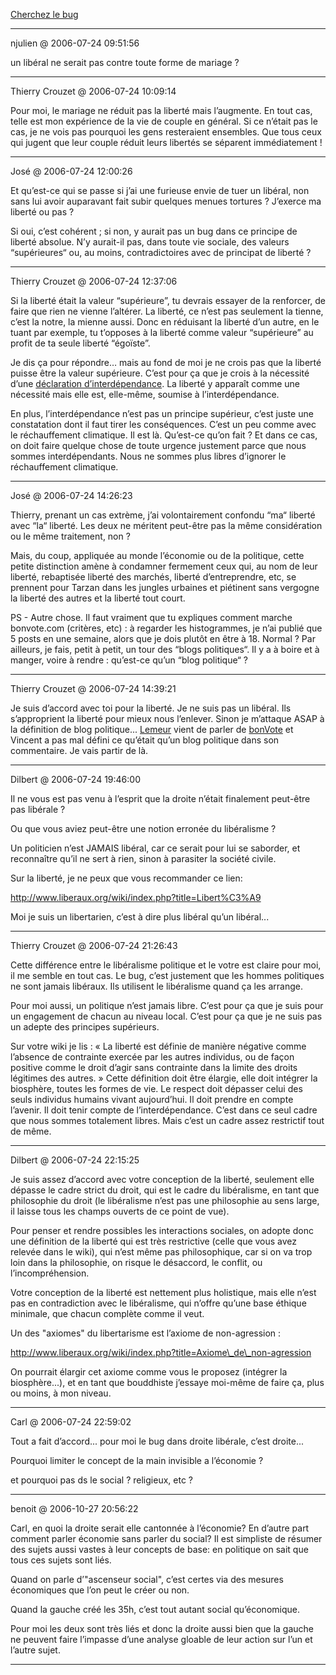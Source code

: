 [Cherchez le bug](../../../2006/7/cherchez-le-bug.md)

---
njulien @ 2006-07-24 09:51:56

un libéral ne serait pas contre toute forme de mariage ?

---

Thierry Crouzet @ 2006-07-24 10:09:14

Pour moi, le mariage ne réduit pas la liberté mais l’augmente. En tout cas, telle est mon expérience de la vie de couple en général. Si ce n’était pas le cas, je ne vois pas pourquoi les gens resteraient ensembles. Que tous ceux qui jugent que leur couple réduit leurs libertés se séparent immédiatement !

---

José @ 2006-07-24 12:00:26

Et qu’est-ce qui se passe si j’ai une furieuse envie de tuer un libéral, non sans lui avoir auparavant fait subir quelques menues tortures ? J’exerce ma liberté ou pas ?

Si oui, c’est cohérent ; si non, y aurait pas un bug dans ce principe de liberté absolue. N’y aurait-il pas, dans toute vie sociale, des valeurs “supérieures“ ou, au moins, contradictoires avec de principat de liberté ?

---

Thierry Crouzet @ 2006-07-24 12:37:06

Si la liberté était la valeur “supérieure”, tu devrais essayer de la renforcer, de faire que rien ne vienne l’altérer. La liberté, ce n’est pas seulement la tienne, c’est la notre, la mienne aussi. Donc en réduisant la liberté d’un autre, en le tuant par exemple, tu t’opposes à la liberté comme valeur “supérieure” au profit de ta seule liberté “égoïste”.

Je dis ça pour répondre… mais au fond de moi je ne crois pas que la liberté puisse être la valeur supérieure. C’est pour ça que je crois à la nécessité d’une [déclaration d’interdépendance](http://blog.tcrouzet.com/2006/07/05/qu%e2%80%99est-ce-que-l%e2%80%99interdependance/). La liberté y apparaît comme une nécessité mais elle est, elle-même, soumise à l’interdépendance.

En plus, l’interdépendance n’est pas un principe supérieur, c’est juste une constatation dont il faut tirer les conséquences. C’est un peu comme avec le réchauffement climatique. Il est là. Qu’est-ce qu’on fait ? Et dans ce cas, on doit faire quelque chose de toute urgence justement parce que nous sommes interdépendants. Nous ne sommes plus libres d’ignorer le réchauffement climatique.



---

José @ 2006-07-24 14:26:23

Thierry, prenant un cas extrème, j’ai volontairement confondu “ma“ liberté avec “la“ liberté. Les deux ne méritent peut-être pas la même considération ou le même traitement, non ? 

Mais, du coup, appliquée au monde l’économie ou de la politique, cette petite distinction amène à condamner fermement ceux qui, au nom de leur liberté, rebaptisée liberté des marchés, liberté d’entreprendre, etc, se prennent pour Tarzan dans les jungles urbaines et piétinent sans vergogne la liberté des autres et la liberté tout court.

PS - Autre chose. Il faut vraiment que tu expliques comment marche bonvote.com (critères, etc) : à regarder les histogrammes, je n’ai publié que 5 posts en une semaine, alors que je dois plutôt en être à 18. Normal ? Par ailleurs, je fais, petit à petit, un tour des “blogs politiques“. Il y a à boire et à manger, voire à rendre : qu’est-ce qu’un “blog politique“ ?

---

Thierry Crouzet @ 2006-07-24 14:39:21

Je suis d’accord avec toi pour la liberté. Je ne suis pas un libéral. Ils s’approprient la liberté pour mieux nous l’enlever. Sinon je m’attaque ASAP à la définition de blog politique... [Lemeur](http://www.loiclemeur.com/france/2006/07/popularit_des_b.html#comments) vient de parler de [bonVote](http://www?bonvote.com) et Vincent a pas mal défini ce qu’était qu’un blog politique dans son commentaire. Je vais partir de là.

---

Dilbert @ 2006-07-24 19:46:00

Il ne vous est pas venu à l’esprit que la droite n’était finalement peut-être pas libérale ?

Ou que vous aviez peut-être une notion erronée du libéralisme ?

Un politicien n’est JAMAIS libéral, car ce serait pour lui se saborder, et reconnaître qu’il ne sert à rien, sinon à parasiter la société civile.

Sur la liberté, je ne peux que vous recommander ce lien:

http://www.liberaux.org/wiki/index.php?title=Libert%C3%A9

Moi je suis un libertarien, c’est à dire plus libéral qu’un libéral...

---

Thierry Crouzet @ 2006-07-24 21:26:43

Cette différence entre le libéralisme politique et le votre est claire pour moi, il me semble en tout cas. Le bug, c’est justement que les hommes politiques ne sont jamais libéraux. Ils utilisent le libéralisme quand ça les arrange.

Pour moi aussi, un politique n’est jamais libre. C’est pour ça que je suis pour un engagement de chacun au niveau local. C’est pour ça que je ne suis pas un adepte des principes supérieurs.

Sur votre wiki je lis : « La liberté est définie de manière négative comme l’absence de contrainte exercée par les autres individus, ou de façon positive comme le droit d’agir sans contrainte dans la limite des droits légitimes des autres. » Cette définition doit être élargie, elle doit intégrer la biosphère, toutes les formes de vie. Le respect doit dépasser celui des seuls individus humains vivant aujourd’hui. Il doit prendre en compte l’avenir. Il doit tenir compte de l’interdépendance. C’est dans ce seul cadre que nous sommes totalement libres. Mais c’est un cadre assez restrictif tout de même.



---

Dilbert @ 2006-07-24 22:15:25

Je suis assez d’accord avec votre conception de la liberté, seulement elle dépasse le cadre strict du droit, qui est le cadre du libéralisme, en tant que philosophie du droit (le libéralisme n’est pas une philosophie au sens large, il laisse tous les champs ouverts de ce point de vue).

Pour penser et rendre possibles les interactions sociales, on adopte donc une définition de la liberté qui est très restrictive (celle que vous avez relevée dans le wiki), qui n’est même pas philosophique, car si on va trop loin dans la philosophie, on risque le désaccord, le conflit, ou l’incompréhension. 

Votre conception de la liberté est nettement plus holistique, mais elle n’est pas en contradiction avec le libéralisme, qui n’offre qu’une base éthique minimale, que chacun complète comme il veut.

Un des "axiomes" du libertarisme est l’axiome de non-agression :

http://www.liberaux.org/wiki/index.php?title=Axiome\_de\_non-agression

On pourrait élargir cet axiome comme vous le proposez (intégrer la biosphère...), et en tant que bouddhiste j’essaye moi-même de faire ça, plus ou moins, à mon niveau.

---

Carl @ 2006-07-24 22:59:02

Tout a fait d’accord... pour moi le bug dans droite libérale, c’est droite...

Pourquoi limiter le concept de la main invisible a l’économie ?

et pourquoi pas ds le social ? religieux, etc ?

---

benoit @ 2006-10-27 20:56:22

Carl, en quoi la droite serait elle cantonnée à l’économie? En d’autre part comment parler économie sans parler du social? Il est simpliste de résumer des sujets aussi vastes à leur concepts de base: en politique on sait que tous ces sujets sont liés.

Quand on parle d’"ascenseur social", c’est certes via des mesures économiques que l’on peut le créer ou non.

Quand la gauche créé les 35h, c’est tout autant social qu’économique.

Pour moi les deux sont très liés et donc la droite aussi bien que la gauche ne peuvent faire l’impasse d’une analyse gloable de leur action sur l’un et l’autre sujet.

---

